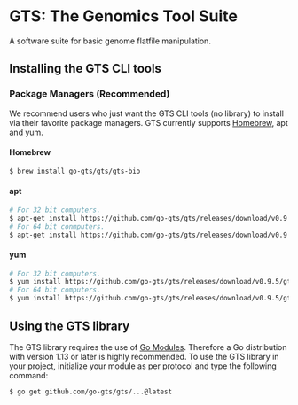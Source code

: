 # GTS: The Genomics Tool Suite
A software suite for basic genome flatfile manipulation.

## Installing the GTS CLI tools
### Package Managers (Recommended)
We recommend users who just want the GTS CLI tools (no library) to install via their favorite package managers.
GTS currently supports [Homebrew](https://brew.sh), apt and yum.

#### Homebrew
```sh
$ brew install go-gts/gts/gts-bio
```

#### apt
```sh
# For 32 bit computers.
$ apt-get install https://github.com/go-gts/gts/releases/download/v0.9.5/gts_0.9.5_linux_386.deb
# For 64 bit conmputers.
$ apt-get install https://github.com/go-gts/gts/releases/download/v0.9.5/gts_0.9.5_linux_amd64.deb
```

#### yum
```sh
# For 32 bit computers.
$ yum install https://github.com/go-gts/gts/releases/download/v0.9.5/gts_0.9.5_linux_386.rpm
# For 64 bit computers.
$ yum install https://github.com/go-gts/gts/releases/download/v0.9.5/gts_0.9.5_linux_amd64.rpm
```

## Using the GTS library
The GTS library requires the use of [Go Modules](https://blog.golang.org/using-go-modules). Therefore a Go distribution with version 1.13 or later is highly recommended. To use the GTS library in your project, initialize your module as per protocol and type the following command:

```sh
$ go get github.com/go-gts/gts/...@latest
```
